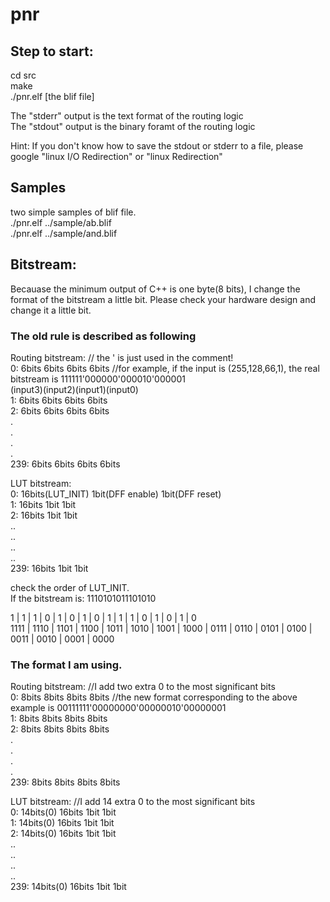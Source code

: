 # pnr


Step to start:
------------------------------------------
cd src  
make  
./pnr.elf [the blif file]  

The "stderr" output is the text format of the routing logic   
The "stdout" output is the binary foramt of the routing logic   

Hint: If you don't know how to save the stdout or stderr to a file, please google "linux I/O Redirection" or "linux Redirection"  

Samples
-----------------------------------------
two simple samples of blif file.  
./pnr.elf ../sample/ab.blif  
./pnr.elf ../sample/and.blif  



Bitstream:
----------------------------------------
  Becauase the minimum output of C++ is one byte(8 bits), I change the format of the bitstream a little bit. Please check your hardware design and change it a little bit.  
  
### The old rule is described as following
  
  
  Routing bitstream:                      // the ' is just used in the comment!  
      0: 6bits  6bits  6bits  6bits      //for example, if the input is (255,128,66,1), the real bitstream is 111111'000000'000010'000001  
      (input3)(input2)(input1)(input0)  
      1: 6bits 6bits 6bits 6bits  
      2: 6bits 6bits 6bits 6bits  
      .  
      .  
      .  
      .  
      239: 6bits 6bits 6bits 6bits  
  
  LUT bitstream:  
      0: 16bits(LUT_INIT) 1bit(DFF enable) 1bit(DFF reset)  
      1: 16bits 1bit 1bit  
      2: 16bits 1bit 1bit  
      ..  
      ..  
      ..  
      ..  
      239: 16bits 1bit 1bit  
      
  
  
  check the order of LUT_INIT.  
  If the bitstream is: 1110101011101010  
  
  
1  | 1  | 1  | 0  | 1  | 0  | 1  | 0  | 1  | 1  | 1  | 0  | 1  | 0  | 1  | 0    
1111  | 1110  | 1101  | 1100  | 1011  | 1010  | 1001  | 1000  | 0111  | 0110 | 0101  | 0100  | 0011  | 0010  | 0001  | 0000  
  
   
###  The format I am using. 
  Routing bitstream:                 //I add two extra 0 to the most significant bits  
      0: 8bits 8bits 8bits 8bits           //the new format corresponding to the above example is 00111111'00000000'00000010'00000001  
      1: 8bits 8bits 8bits 8bits  
      2: 8bits 8bits 8bits 8bits  
      .  
      .  
      .  
      .  
      239: 8bits 8bits 8bits 8bits  
  
  LUT bitstream:                    //I add 14 extra 0 to the most significant bits  
      0: 14bits(0) 16bits 1bit 1bit  
      1: 14bits(0) 16bits 1bit 1bit  
      2: 14bits(0) 16bits 1bit 1bit  
      ..  
      ..  
      ..  
      ..  
      239: 14bits(0) 16bits 1bit 1bit  

  
